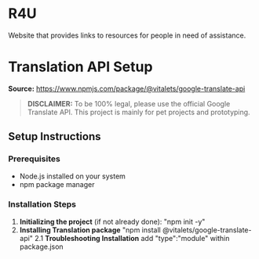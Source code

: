 # R4U
Website that provides links to resources for people in need of assistance. 

# Translation API Setup

**Source:** https://www.npmjs.com/package/@vitalets/google-translate-api

> **DISCLAIMER:** To be 100% legal, please use the official Google Translate API. This project is mainly for pet projects and prototyping.

## Setup Instructions

### Prerequisites
- Node.js installed on your system
- npm package manager

### Installation Steps

1. **Initializing the project** (if not already done):
    "npm init -y"
2. **Installing Translation package**
    "npm install @vitalets/google-translate-api"
    2.1 **Troubleshooting Installation** 
        add "type":"module" within package.json